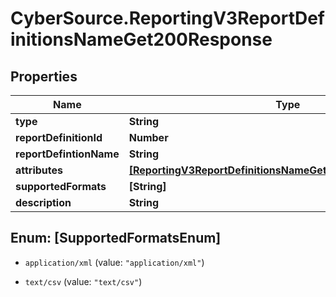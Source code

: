 # CyberSource.ReportingV3ReportDefinitionsNameGet200Response

## Properties
Name | Type | Description | Notes
------------ | ------------- | ------------- | -------------
**type** | **String** |  | [optional] 
**reportDefinitionId** | **Number** |  | [optional] 
**reportDefintionName** | **String** |  | [optional] 
**attributes** | [**[ReportingV3ReportDefinitionsNameGet200ResponseAttributes]**](ReportingV3ReportDefinitionsNameGet200ResponseAttributes.md) |  | [optional] 
**supportedFormats** | **[String]** |  | [optional] 
**description** | **String** |  | [optional] 


<a name="[SupportedFormatsEnum]"></a>
## Enum: [SupportedFormatsEnum]


* `application/xml` (value: `"application/xml"`)

* `text/csv` (value: `"text/csv"`)





